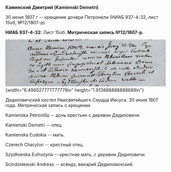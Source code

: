 **Каминский Дмитрий (Kamienski Demetri)**

30 июня 1807 г -- крещение дочери Петронели (НИАБ 937-4-32, лист 15об,
№12/1807-р).

**НИАБ 937-4-32:** Лист 15об. **Метрическая запись №12/1807-р.**

![](./media/aac82114216e6dae2b9802025a35abee8b8fd8a5.png){width="6.496527777777778in"
height="1.913888888888889in"}

Дедиловичский костел Наисвятейшего Сердца Иисуса. 30 июня 1807 года.
Метрическая запись о крещении.

Kamienska Petronilla -- дочь крестьян с деревни Дедиловичи.

Kamienski Demetri -- отец.

Kamienska Eudokia -- мать.

Czerech Charyton -- крестный отец.

Szydłowska Eufrozyna -- крестная мать, с деревни Дедиловичи.

Scindzelewski Andreas -- ксёндз, викарий Дедиловичский.

